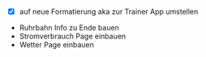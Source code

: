 - [x] auf neue Formatierung aka zur Trainer App umstellen
- Ruhrbahn Info zu Ende bauen
- Stromverbrauch Page einbauen
- Wetter Page einbauen